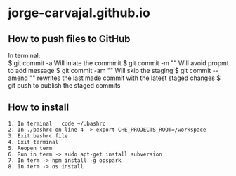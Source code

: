 # jorge-carvajal.github.io


## How to push files to GitHub
In terminal:   
    $ git commit -a
        Will iniate the commmit
    $ git commit -m "<commit message>"
        Will avoid propmt to add message
    $ git commit -am "<commit message>"
        Will skip the staging
    $ git commit --amend "<commit message>"
        rewrites the last made commit with the latest staged changes
    $ git push <remote> <branch-name>
        to publish the staged commits
        
## How to install
    1. In terminal   code ~/.bashrc
    2. In ./bashrc on line 4 -> export CHE_PROJECTS_ROOT=/workspace
    3. Exit bashrc file
    4. Exit terminal
    5. Reopen term
    6. Run in term -> sudo apt-get install subversion
    7. In term -> npm install -g opspark
    8. In term -> os install